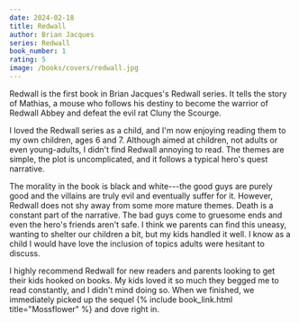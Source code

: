 ```yaml
---
date: 2024-02-18
title: Redwall
author: Brian Jacques
series: Redwall
book_number: 1
rating: 5
image: /books/covers/redwall.jpg
---
```


<span class="book-title">Redwall</span> is the first book in Brian Jacques's
Redwall series. It tells the story of Mathias, a mouse who follows his destiny
to become the warrior of Redwall Abbey and defeat the evil rat Cluny the
Scourge.

I loved the Redwall series as a child, and I'm now enjoying reading them to my
own children, ages 6 and 7. Although aimed at children, not adults or even
young-adults, I didn't find <span class="book-title">Redwall</span> annoying
to read. The themes are simple, the plot is uncomplicated, and it follows a
typical hero's quest narrative.

The morality in the book is black and white---the good guys are purely good
and the villains are truly evil and eventually suffer for it. However, <span
class="book-title">Redwall</span> does not shy away from some more mature
themes. Death is a constant part of the narrative. The bad guys come to
gruesome ends and even the hero's friends aren't safe. I think we parents can
find this uneasy, wanting to shelter our children a bit, but my kids handled
it well. I know as a child I would have love the inclusion of topics adults
were hesitant to discuss.

I highly recommend <span class="book-title">Redwall</span> for new readers and
parents looking to get their kids hooked on books. My kids loved it so much
they begged me to read constantly, and I didn't mind doing so. When we
finished, we immediately picked up the sequel {% include book_link.html
title="Mossflower" %} and dove right in.
